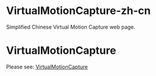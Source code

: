 # VirtualMotionCapture-zh-cn
Simplified Chinese Virtual Motion Capture web page.

# VirtualMotionCapture
Please see: [VirtualMotionCapture](https://github.com/sh-akira/VirtualMotionCapture)
